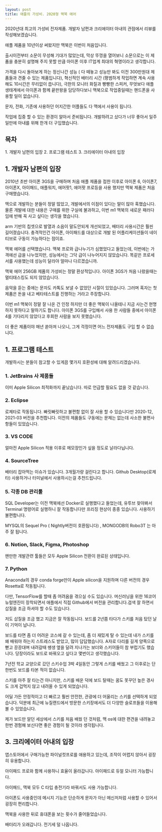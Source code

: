 ```yaml
---
layout: post
title: 애플의 가성비. 2020형 맥북 에어
---
```


2020년대 최고의 가성비 전자제품.
개발자 남편과 크리에이터 아내의 관점에서 리뷰를 작성해보겠습니다. 

애플 제품을 10년이상 써왔지만 맥북은 이번이 처음입니다.

출시이전부터 소문이 무성해 기대가 많았는데, 막상 뚜껑을 열어보니 소문으로는 이 제품을 충분히 설명해 주지 못할 만큼 아이폰 이후 IT업계 최대의 혁명이라고 생각합니다. 

가격을 다시 돌아보게 하는 정신나간 성능 ( 다 떼놓고 성능만 봐도 이전 300만원대 제품들과 견줄 수 있는 제품입니다), 혁신적인 배터리 시간 (평범하게 작업하면 계속 사용해도 10시간은 무리없이 씁니다), 극한의 모니터 화질과 빵빵한 스피커, 무엇보다 애플생태계에서 아이폰과 함께 끝판왕을 담당하다보니 맥북으로 작업중일때는 핸드폰을 사용할 일이 없습니다. 

문자, 전화, 기존에 사용하던 어지간한 어플들도 다 맥에서 사용이 됩니다. 

작업에 집중 할 수 있는 환경이 알아서 준비됩니다. 개발하려고 샀다가 너무 좋아서 일주일만에 아내를 위해 한개 더 구입했습니다.


<h2>목차</h2>
1. 개발자 남편의 입장
2. 프로그램 테스트
3. 크리에이터 아내의 입장


<h2>1. 개발자 남편의 입장</h2>
2010년 초반 아이폰 3GS을 구매하며 처음 애플 제품을 접한 이후로 아이폰 6, 아이폰7, 아이폰X, 아이패드, 애플워치, 에어팟1, 에어팟 프로등을 사용 했지만 맥북 제품은 처음 구매했습니다.

맥으로 개발하는 분들이 정말 많았고, 개발에서의 이점이 있다는 말이 많아 혹했습니다. 물론 개발에 대한 내용은 구매를 위한 구실에 불과하고, 이번 m1 맥북의 새로운 패러다임에 반해 꼭 사고 싶다는 생각을 했습니다.

arm 기반의 칩셋으로 발열과 소음이 말도안되게 개선되었고, 배터리 사용시간은 훨씬 길어졌습니다. 충격적인건 아이폰, 아이패드를 대상으로 개발 된 어플리케이션들이 네이티브로 구동이 가능하다는 점이죠.

맥북 에어를 선택했습니다. 맥북 프로와 급나누기가 심했었다고 들었는데, 이번에는 가격에선 급을 나누었지만, 성능에서는 그닥 급이 나누어지지 않았습니다. 똑같은 프로세서를 사용했는데 성능이 달라야 얼마나 다르겠습니까. 

맥북 에어 256GB 제품의 가성비는 정말 환상적입니다. 아이폰 3GS가 처음 나왔을때는 멀티태스킹도 되지 않았습니다. 

음악을 듣는 중에는 문자도 카톡도 보낼 수 없었던 시절이 있었습니다. 그러며 혹자는 첫 제품은 돈을 내고 베타테스트를 진행하는 거라고 주장합니다. 

이번 m1 맥북이 정말 잘 나온 건 인정 하지만 더 좋은 맥북이 나올테니 지금 사는건 현명하지 못하다고 말하기도 합니다.
아이폰 3GS를 구입해서 사용 한 사람들 중에서 아이폰 4를 기다리지 않았다고 후회한 사람을 보지 못했습니다.

더 좋은 제품이야 매년 쏟아져 나오니, 그게 걱정이면 어느 전자제품도 구입 할 수 없습니다.



<h2>1. 프로그램 테스트</h2>
개발하시는 분들이 참고할 수 있게끔 몇가지 호환성에 대해 알려드리겠습니다.

<h3>1. JetBrains 사 제품들</h3>

이미 Apple Silicon 최적화까지 끝났습니다. 따로 언급할 필요도 없을 것 같습니다.


<h3>2. Eclipse</h3>

로제타로 작동됩니다. 빠릿빠릿하고 불편함 없이 잘 사용 할 수 있습니다만 2020-12, 2021-03 버전을 추천합니다. 이전의 제품들도 구동에는 문제는 없는데 사소한 불편사항들이 있었습니다.


<h3>3. VS CODE</h3>

얼마전 Apple Silicon 적용 이후로 메모장인가 싶을 정도로 날라다닙니다.


<h3>4. SourceTree</h3>

배터리 잡아먹는 이슈가 있습니다. 3개월가량 걸린다고 합니다. Github Desktop(로제타) 사용하거나 터미널에서 사용하시는걸 추천드립니다.


<h3>5. 각종 DB 관리툴</h3>

SQL Developer는 이전 맥북에선 Docker로 실행했다고 들었는데, 유투브 찾아봐서 Terminal 명령어로 실행하니 잘 작동합니다만 프리징 현상이 종종 있습니다. 사용하기 불편합니다.

MYSQL의 Sequel Pro ( Nightly버전이 호환됩니다) , MONGODB의 Robo3T 는 아주 잘 됩니다.


<h3>6. Notion, Slack, Figma, Photoshop</h3>

왠만한 개발관련 툴들은 모두 Apple Silicon 전환이 완료된 상태입니다.


<h3>7. Python</h3>

Anaconda의 경우 conda forge만이 Apple silicon을 지원하며 다른 버전의 경우 Rosetta로 작동됩니다. 

다만, TensorFlow를 할때 좀 어려움을 겪으실 수도 있습니다. 머신러닝을 위한 16코어 뉴럴엔진이 장착되면서 애플에서 직접 Github에서 버전을 관리합니다.검색 잘 하면서 삽질을 조금 하셔야 할 수도 있습니다. 

저도 삽질을 조금 했고 지금은 잘 작동됩니다.
보드를 2년쯤 타다가 스키를 처음 탔던 날이 기억이 납니다. 

보드를 타면 좀 더 어려운 코스에 갈 수 있는데, 좀 더 재밌게 탈 수 있는데 내가 스키를 왜 배워야 하는지 스트레스도 받았고, 많이 답답했습니다. A자로 다리를 길게 양쪽으로 뻗고 끙끙대며 내려갈때 쌩생 옆을 달려 지나가는 보더와 스키어들이 참 부럽기도 했습니다. 당장이라도 보드로 바꿔오고 싶다고 몇번이고 생각했습니다.

7년전 학교 교양으로 갔던 스키수업 3박 4일동안 그렇게 스키를 배웠고 그 이후로는 단 한번도 보드를 타본 적이 없습니다. 

스키를 아주 잘 타는건 아니지만, 스키를 배운 덕에 보드 탈때는 꿈도 못꾸던 높은 경사도 크게 겁먹지 않고 내려올 수 있게 되었습니다.

어딜 가든 안정적이고 더 빠르고 훨씬 안전한, 관광에 더 어울리는 스키를 선택하게 되었습니다. 덕분에 최근에 뉴질랜드에서 방문한 스키장에서도 더 다양한 슬로프들을 이용해 볼 수 있었습니다.

제가 보드만 알던 세상에서 스키를 처음 배웠 던 것처럼, 맥 os에 대한 편견을 내려놓고 한번 경험해 보신다면 좋은 경험이 될 것이라 생각됩니다.



<h2>3. 크리에이터 아내의 입장</h2>
앱스토어에서 구매가능한 파이널컷프로를 애용하고 있는데, 조작이 어렵지 않아서 굉장히 유용합니다.

아이패드 프로와 함께 사용하니 효율이 올라갑니다. 아이패드로 듀얼 모니터 가능합니다.

아이패드, 맥북 모두 C 타입 충전기라 바꿔서도 사용 가능합니다.

아이폰도 사용중인데 메시지 기능은 단순하게 문자가 아닌 메신저처럼 사용할 수 있어서 굉장히 편리합니다.

맥북을 사용한 뒤로 휴대폰을 보는 횟수가 줄어들었습니다.

배터리가 오래갑니다. 전기세 덜 나옵니다.